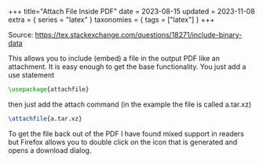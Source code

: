 +++
title="Attach File Inside PDF"
date = 2023-08-15
updated = 2023-11-08
extra = { series = "latex" }
taxonomies = { tags = ["latex"] }
+++

Source: <https://tex.stackexchange.com/questions/18271/include-binary-data>

This allows you to include (embed) a file in the output PDF like an attachment.
It is easy enough to get the base functionality.
You just add a use statement

```tex
\usepackage{attachfile}
```

then just add the attach command (in the example the file is called a.tar.xz)

```tex
\attachfile{a.tar.xz}
```

To get the file back out of the PDF I have found mixed support in readers but Firefox allows you to double click on the icon that is generated and opens a download dialog.
